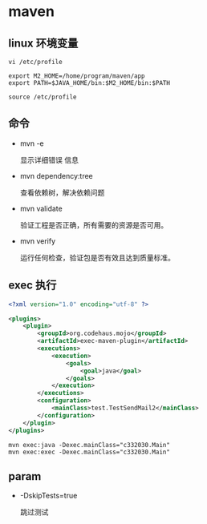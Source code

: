 
# maven

## linux 环境变量
```shell script
vi /etc/profile

export M2_HOME=/home/program/maven/app
export PATH=$JAVA_HOME/bin:$M2_HOME/bin:$PATH

source /etc/profile
```

## 命令

- mvn -e

    显示详细错误 信息
    
- mvn dependency:tree

    查看依赖树，解决依赖问题

- mvn validate

    验证工程是否正确，所有需要的资源是否可用。
    
- mvn verify

    运行任何检查，验证包是否有效且达到质量标准。 
    
## exec 执行

```xml
<?xml version="1.0" encoding="utf-8" ?>

<plugins>
    <plugin>
        <groupId>org.codehaus.mojo</groupId>
        <artifactId>exec-maven-plugin</artifactId>
        <executions>
            <execution>
                <goals>
                    <goal>java</goal>
                </goals>
            </execution>
        </executions>
        <configuration>
            <mainClass>test.TestSendMail2</mainClass>
        </configuration>
    </plugin>
</plugins>
```

```shell script
mvn exec:java -Dexec.mainClass="c332030.Main"
mvn exec:exec -Dexec.mainClass="c332030.Main"
```
    
## param

- -DskipTests=true

    跳过测试


